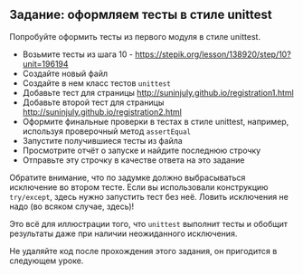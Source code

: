 ## Задание: оформляем тесты в стиле unittest

Попробуйте оформить тесты из первого модуля в стиле unittest.

- Возьмите тесты из шага 10 - https://stepik.org/lesson/138920/step/10?unit=196194
- Создайте новый файл
- Создайте в нем класс тестов `unittest`
- Добавьте тест для страницы http://suninjuly.github.io/registration1.html
- Добавьте второй тест для страницы http://suninjuly.github.io/registration2.html
- Оформите финальные проверки в тестах в стиле unittest, например, используя проверочный метод `assertEqual`
- Запустите получившиеся тесты из файла 
- Просмотрите отчёт о запуске и найдите последнюю строчку 
- Отправьте эту строчку в качестве ответа на это задание 

Обратите внимание, что по задумке должно выбрасываться исключение во втором тесте. Если вы использовали конструкцию `try/except`,
здесь нужно запустить тест без неё. Ловить исключения не надо (во всяком случае, здесь)!

Это всё для иллюстрации того, что `unittest` выполнит тесты и обобщит результаты даже при наличии неожиданного исключения. 

Не удаляйте код после прохождения этого задания, он пригодится в следующем уроке.
 